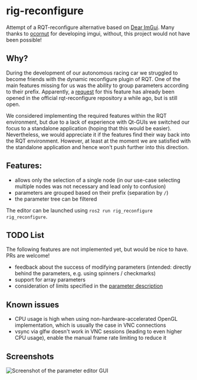 # rig-reconfigure

Attempt of a RQT-reconfigure alternative based on [Dear ImGui](https://github.com/ocornut/imgui). Many thanks 
to [ocornut](https://github.com/ocornut) for developing imgui, without, this project would not have been possible!

## Why?

During the development of our autonomous racing car we struggled to become friends with the dynamic reconfigure
plugin of RQT. One of the main features missing for us was the ability to group parameters according to their prefix.
Apparently, a [request](https://github.com/ros-visualization/rqt_reconfigure/issues/69) for this feature has already been 
opened in the official rqt-reconfigure repository a while ago, but is still open.

We considered implementing the required features within the RQT environment, but due to a lack of experience with
Qt-GUIs we switched our focus to a standalone application (hoping that this would be easier).
Nevertheless, we would appreciate it if the features find their way back into the RQT environment.
However, at least at the moment we are satisfied with the standalone application and hence won't push further into this direction.

## Features:  

 - allows only the selection of a single node (in our use-case selecting multiple nodes was not necessary and lead only to confusion)
 - parameters are grouped based on their prefix (separation by `/`)
 - the parameter tree can be filtered

The editor can be launched using `ros2 run rig_reconfigure rig_reconfigure`.

## TODO List

The following features are not implemented yet, but would be nice to have. PRs are welcome!

- feedback about the success of modifying parameters 
  (intended: directly behind the parameters, e.g. using spinners / checkmarks)
- support for array parameters
- consideration of limits specified in the [parameter description](https://docs.ros2.org/galactic/api/rcl_interfaces/msg/ParameterDescriptor.html)

## Known issues

- CPU usage is high when using non-hardware-accelerated OpenGL implementation, which is usually the case in VNC connections
- vsync via glfw doesn't work in VNC sessions (leading to even higher CPU usage), enable the manual frame rate limiting to reduce it

## Screenshots

![Screenshot of the parameter editor GUI](doc/screenshot_parameter_editor.png)
